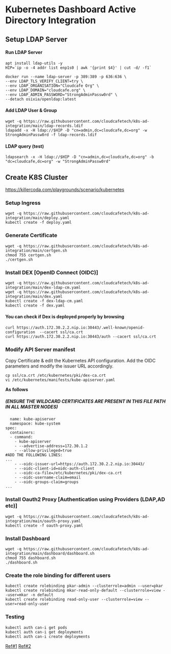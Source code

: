 # Kubernetes Dashboard Active Directory Integration

## Setup LDAP Server

#### Run LDAP Server
```
apt install ldap-utils -y
HIP=`ip -o -4 addr list enp1s0 | awk '{print $4}' | cut -d/ -f1`

docker run --name ldap-server -p 389:389 -p 636:636 \
--env LDAP_TLS_VERIFY_CLIENT=try \
--env LDAP_ORGANISATION="Cloudcafe Org" \
--env LDAP_DOMAIN="cloudcafe.org" \
--env LDAP_ADMIN_PASSWORD="StrongAdminPassw0rd" \
--detach osixia/openldap:latest
```

#### Add LDAP User & Group 
```
wget -q https://raw.githubusercontent.com/cloudcafetech/k8s-ad-integration/main/ldap-records.ldif
ldapadd -x -H ldap://$HIP -D "cn=admin,dc=cloudcafe,dc=org" -w StrongAdminPassw0rd -f ldap-records.ldif
```

#### LDAP query (test)
```ldapsearch -x -H ldap://$HIP -D "cn=admin,dc=cloudcafe,dc=org" -b "dc=cloudcafe,dc=org" -w "StrongAdminPassw0rd"```

## Create K8S Cluster

https://killercoda.com/playgrounds/scenario/kubernetes

### Setup Ingress
```
wget -q https://raw.githubusercontent.com/cloudcafetech/k8s-ad-integration/main/deploy.yaml
kubectl create -f deploy.yaml
```

### Generate Certificate 
```
wget -q https://raw.githubusercontent.com/cloudcafetech/k8s-ad-integration/main/certgen.sh
chmod 755 certgen.sh
./certgen.sh
```

### Install DEX [OpenID Connect (OIDC)]
```
wget -q https://raw.githubusercontent.com/cloudcafetech/k8s-ad-integration/main/dex-ldap-cm.yaml
wget -q https://raw.githubusercontent.com/cloudcafetech/k8s-ad-integration/main/dex.yaml
kubectl create -f dex-ldap-cm.yaml
kubectl create -f dex.yaml
```

#### You can check if Dex is deployed properly by browsing 
```
curl https://auth.172.30.2.2.nip.io:30443/.well-known/openid-configuration  --cacert ssl/ca.crt
curl https://auth.172.30.2.2.nip.io:30443/auth --cacert ssl/ca.crt
```

### Modify API Server manifest
Copy Certificate & edit the Kubernetes API configuration. Add the OIDC parameters and modify the issuer URL accordingly.

```
cp ssl/ca.crt /etc/kubernetes/pki/dex-ca.crt
vi /etc/kubernetes/manifests/kube-apiserver.yaml
```

**As follows**
##### (ENSURE THE WILDCARD CERTIFICATES ARE PRESENT IN THIS FILE PATH IN ALL MASTER NODES)

```
  name: kube-apiserver
  namespace: kube-system
spec:
  containers:
  - command:
    - kube-apiserver
    - --advertise-address=172.30.1.2
    - --allow-privileged=true
#ADD THE FOLLOWING LINES:
... 
    - --oidc-issuer-url=https://auth.172.30.2.2.nip.io:30443/
    - --oidc-client-id=oidc-auth-client
    - --oidc-ca-file=/etc/kubernetes/pki/dex-ca.crt
    - --oidc-username-claim=email
    - --oidc-groups-claim=groups
...
```

### Install Oauth2 Proxy [Authentication using Providers (LDAP,AD etc)]
```
wget -q https://raw.githubusercontent.com/cloudcafetech/k8s-ad-integration/main/oauth-proxy.yaml
kubectl create -f oauth-proxy.yaml
```

### Install Dashboard
```
wget -q https://raw.githubusercontent.com/cloudcafetech/k8s-ad-integration/main/dashboard/dashboard.sh
chmod 755 dashboard.sh
./dashboard.sh
```

### Create the role binding for different users
```
kubectl create rolebinding pkar-admin --clusterrole=admin --user=pkar
kubectl create rolebinding mkar-read-only-default --clusterrole=view --user=mkar -n default
kubectl create rolebinding read-only-user --clusterrole=view --user=read-only-user
```

### Testing
```
kubectl auth can-i get pods             
kubectl auth can-i get deployments      
kubectl auth can-i create deployments  
```

[Ref#1](https://discuss.kubernetes.io/t/configure-oidc-with-dex-for-a-microk8s-cluster/18339)
[Ref#2](https://computingforgeeks.com/kubernetes-and-active-directory-integration/)

